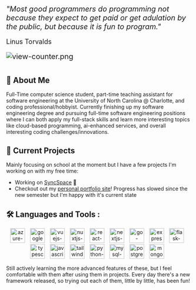 <div style="margin-bottom:40px;font-size:20px">
  <p style="font-style: italic;margin-bottom:5px;">"Most good programmers do programming not because they expect to get paid or get adulation by the public, but because it is fun to program."</p>
  <p style="font-size:.9em;">Linus Torvalds</p>
  <img src="https://komarev.com/ghpvc/?username=DylanHalstead&style=flat&color=blueviolet&label=Profile+Views" alt="view-counter.png"/>
</div>

## 🤔 About Me
Full-Time computer science student, part-time teaching assistant for software engineering at the University of North Carolina @ Charlotte, and coding professional/hobbyist. Currently finishing up my software engineering degree and pursuing full-time software engineering positions where I can both apply my full-stack skills and learn more interesting topics like cloud-based programming, ai-enhanced services, and overall interesting coding challenges/innovations.

## 🚀 Current Projects
Mainly focusing on school at the moment but I have a few projects I'm working on with my free time:
* Working on [SyncSpace](https://github.com/Sync-Space-49) 👀
* Checkout out my [personal portfolio site](https://github.com/DylanHalstead/personal-portfolio)! Progress has slowed since the new semester but I'm happy with it's current state

## 🛠️ Languages and Tools :
<div align="center">
  <img src="https://cdn.jsdelivr.net/gh/devicons/devicon/icons/azure/azure-original.svg" width="40px" alt="azure-original.svg" style="margin-right:10px;"/>
  <img src="https://cdn.jsdelivr.net/gh/devicons/devicon/icons/googlecloud/googlecloud-original.svg" width="40px" alt="googlecloud-original.svg" style="margin-right:10px;"/>
  <img src="https://cdn.jsdelivr.net/gh/devicons/devicon/icons/vuejs/vuejs-original.svg" width="40px" alt="vuejs-original.svg" style="margin-right:10px;"/>
  <img src="https://cdn.jsdelivr.net/gh/devicons/devicon/icons/nuxtjs/nuxtjs-original.svg" width="40px" alt="nuxtjs-original.svg" style="margin-right:10px;"/>
  <img src="https://cdn.jsdelivr.net/gh/devicons/devicon/icons/react/react-original.svg" width="40px" alt="react-original.svg" style="margin-right:10px;"/>
  <img src="https://cdn.jsdelivr.net/gh/devicons/devicon/icons/nextjs/nextjs-original.svg" width="40px" alt="nextjs-original.svg" style="margin-right:10px;"/>
  <img src="https://cdn.jsdelivr.net/gh/devicons/devicon/icons/go/go-original-wordmark.svg" width="40px" alt="go-original-wordmark.svg" style="margin-right:10px;"/>
  <img src="https://cdn.jsdelivr.net/gh/devicons/devicon/icons/express/express-original.svg" width="40px" alt="express-original.svg" style="margin-right:10px;">
  <img src="https://cdn.jsdelivr.net/gh/devicons/devicon/icons/flask/flask-original.svg" width="40px" alt="flask-original.svg" style="margin-right:10px;"/>
  <img src="https://cdn.jsdelivr.net/gh/devicons/devicon/icons/typescript/typescript-original.svg" width="40px" alt="typescript-original.svg" style="margin-right:10px;"/>
  <img src="https://cdn.jsdelivr.net/gh/devicons/devicon/icons/javascript/javascript-original.svg" width="40px" alt="javascript-original.svg" style="margin-right:10px;"/>
  <img src="https://cdn.jsdelivr.net/gh/devicons/devicon/icons/tailwindcss/tailwindcss-plain.svg" width="40px" alt="tailwindcss-plain.svg" style="margin-right:10px;"/>
  <img src="https://cdn.jsdelivr.net/gh/devicons/devicon/icons/python/python-original.svg" width="40px" alt="python-original.svg" style="margin-right:10px;"/>
  <img src="https://cdn.jsdelivr.net/gh/devicons/devicon/icons/mysql/mysql-original.svg" width="40px" alt="mysql-original.svg" style="margin-right:10px;"/>
  <img src="https://cdn.jsdelivr.net/gh/devicons/devicon/icons/postgresql/postgresql-original.svg" width="40px" alt="postgresql-original.svg" style="margin-right:10px;"/>
  <img src="https://cdn.jsdelivr.net/gh/devicons/devicon/icons/mongodb/mongodb-plain.svg" width="40px" alt="mongodb-plain.svg" style="margin-right:10px;"/>
</div>

Still actively learning the more advanced features of these, but I feel comfortable with them after using them in projects. Every day there's a new framework released, so trying out each of them, little by little, has been fun!
